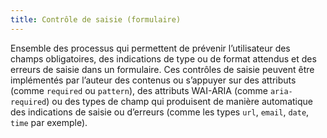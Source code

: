```yaml
---
title: Contrôle de saisie (formulaire)
---
```


Ensemble des processus qui permettent de prévenir l’utilisateur des champs
obligatoires, des indications de type ou de format attendus et des erreurs de
saisie dans un formulaire. Ces contrôles de saisie peuvent être implémentés
par l’auteur des contenus ou s’appuyer sur des attributs (comme `required` ou
`pattern`), des attributs WAI-ARIA (comme `aria-required`) ou des types de
champ qui produisent de manière automatique des indications de saisie ou
d’erreurs (comme les types `url`, `email`, `date`, `time` par exemple).
